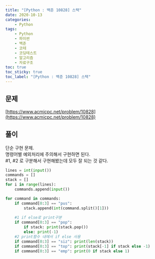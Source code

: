 ```yaml
---
title: "[Python : 백준 10828] 스택"
date: 2020-10-13
categories:
    - Python
tags:
    - Python
    - 파이썬
    - 백준
    - 코테
    - 코딩테스트
    - 알고리즘
    - 자료구조
toc: true
toc_sticky: true
toc_label: "[Python : 백준 10828] 스택"
---
```

## 문제
[https://www.acmicpc.net/problem/10828](https://www.acmicpc.net/problem/10828)

## 풀이
단순 구현 문제.  
명령어별 예외처리에 주의해서 구현하면 된다.  
#1, #2 로 구분해서 구현해봤는데 모두 잘 되는 것 같다.  

```python
lines = int(input())
commands = []
stack = []
for i in range(lines):
    commands.append(input())

for command in commands:
    if command[0:3] == "pus":
        stack.append(int(command.split()[1]))
    
    #1 if else로 print구분
    if command[0:3] == "pop":           
        if stack: print(stack.pop())
        else: print(-1)
    #2 print함수 내에서 if else 사용
    if command[0:3] == "siz": print(len(stack))
    if command[0:3] == "top": print(stack[-1] if stack else -1)
    if command[0:3] == "emp": print(0 if stack else 1)
```